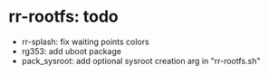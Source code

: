 # rr-rootfs: todo

- rr-splash: fix waiting points colors
- rg353: add uboot package
- pack_sysroot: add optional sysroot creation arg in "rr-rootfs.sh"
